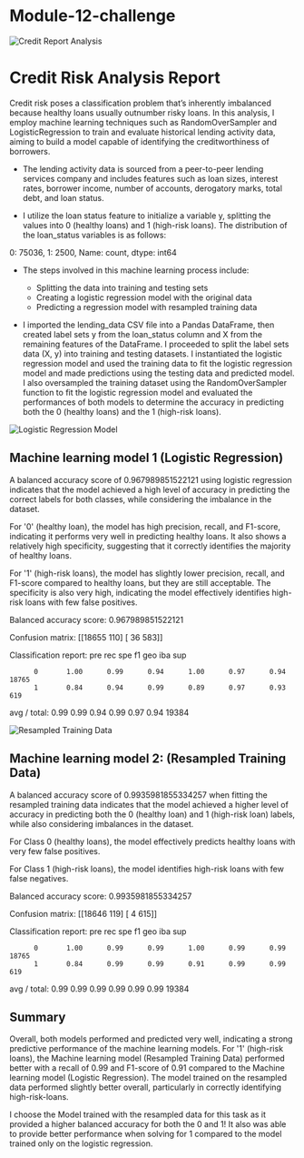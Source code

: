 # Module-12-challenge

![Credit Report Analysis](https://cdn.merchantmaverick.com/wp-content/uploads/2018/08/bigstock-167517734-768x512.jpg)

# Credit Risk Analysis Report

Credit risk poses a classification problem that’s inherently imbalanced because healthy loans usually outnumber risky loans. In this analysis, I employ machine learning techniques such as RandomOverSampler and LogisticRegression to train and evaluate historical lending activity data, aiming to build a model capable of identifying the creditworthiness of borrowers.

* The lending activity data is sourced from a peer-to-peer lending services company and includes features such as loan sizes, interest rates, borrower income, number of accounts, derogatory marks, total debt, and loan status.

* I utilize the loan status feature to initialize a variable y, splitting the values into 0 (healthy loans) and 1 (high-risk loans). The distribution of the loan_status variables is as follows: 

0:  75036,
1:   2500,
Name: count, dtype: int64

* The steps involved in this machine learning process include:
    - Splitting the data into training and testing sets
    - Creating a logistic regression model with the original data
    - Predicting a regression model with resampled training data

* I imported the lending_data CSV file into a Pandas DataFrame, then created label sets y from the loan_status column and X from the remaining features of the DataFrame. I proceeded to split the label sets data (X, y) into training and testing datasets. I instantiated the logistic regression model and used the training data to fit the logistic regression model and made predictions using the testing data and predicted model. I also oversampled the training dataset using the RandomOverSampler function to fit the logistic regression model and evaluated the performances of both models to determine the accuracy in predicting both the 0 (healthy loans) and the 1 (high-risk loans).

![Logistic Regression Model](https://1.bp.blogspot.com/-HKbBq_CeZz8/XluCouqSZtI/AAAAAAAABrk/eWnmV4M9-OQQDA4I9TGkJjq35C8iwS9kgCNcBGAsYHQ/s1600/mlintro.png)

## Machine learning model 1 (Logistic Regression)

A balanced accuracy score of 0.967989851522121 using logistic regression indicates that the model achieved a high level of accuracy in predicting the correct labels for both classes, while considering the imbalance in the dataset.

For '0' (healthy loan), the model has high precision, recall, and F1-score, indicating it performs very well in predicting healthy loans. It also shows a relatively high specificity, suggesting that it correctly identifies the majority of healthy loans.

For '1' (high-risk loans), the model has slightly lower precision, recall, and F1-score compared to healthy loans, but they are still acceptable. The specificity is also very high, indicating the model effectively identifies high-risk loans with few false positives.

Balanced accuracy score: 
0.967989851522121

Confusion matrix:
[[18655   110]
 [   36   583]]

 Classification report:
                    pre       rec       spe        f1       geo       iba       sup

          0       1.00      0.99      0.94      1.00      0.97      0.94     18765
          1       0.84      0.94      0.99      0.89      0.97      0.93       619

avg / total:      0.99      0.99      0.94      0.99      0.97      0.94     19384


![Resampled Training Data](https://miro.medium.com/max/1200/1*VhF3Ibprkk9DsMAyQZ20eg.jpeg)

## Machine learning model 2: (Resampled Training Data)

A balanced accuracy score of 0.9935981855334257 when fitting the resampled training data indicates that the model achieved a higher level of accuracy in predicting both the 0 (healthy loan) and 1 (high-risk loan) labels, while also considering imbalances in the dataset.

For Class 0 (healthy loans), the model effectively predicts healthy loans with very few false positives.

For Class 1 (high-risk loans), the model identifies high-risk loans with few false negatives.

Balanced accuracy score: 
0.9935981855334257

Confusion matrix:
[[18646   119]
 [    4   615]]

 Classification report:
                    pre       rec       spe        f1       geo       iba       sup

          0       1.00      0.99      0.99      1.00      0.99      0.99     18765
          1       0.84      0.99      0.99      0.91      0.99      0.99       619

avg / total:      0.99      0.99      0.99      0.99      0.99      0.99     19384

## Summary

Overall, both models performed and predicted very well, indicating a strong predictive performance of the machine learning models. For '1' (high-risk loans), the Machine learning model (Resampled Training Data) performed better with a recall of 0.99 and F1-score of 0.91 compared to the Machine learning model (Logistic Regression). The model trained on the resampled data performed slightly better overall, particularly in correctly identifying high-risk-loans.

I choose the Model trained with the resampled data for this task as it provided a higher balanced accuracy for both the 0 and 1! It also was able to provide better performance when solving for 1 compared to the model trained only on the logistic regression.
